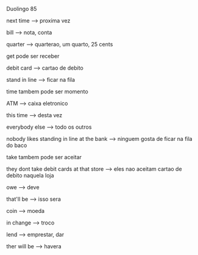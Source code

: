 <p>Duolingo 85</p>
<p>next time --> proxima vez</p>
<p>bill --> nota, conta</p>
<p>quarter --> quarterao, um quarto, 25 cents</p>
<p>get pode ser receber</p>
<p>debit card --> cartao de debito</p>
<p>stand in line --> ficar na fila</p>
<p>time tambem pode ser momento</p>
<p>ATM --> caixa eletronico</p>
<p>this time --> desta vez</p>
<p>everybody else --> todo os outros</p>
<p>nobody likes standing in line at the bank --> ninguem gosta de ficar na fila do baco</p>
<p>take tambem pode ser aceitar</p>
<p>they dont take debit cards at that store --> eles nao aceitam cartao de debito naquela loja</p>
<p>owe --> deve</p>
<p>that'll be --> isso sera</p>
<p>coin --> moeda</p>
<p>in change --> troco</p>
<p>lend --> emprestar, dar</p>
<p>ther will be --> havera</p>

